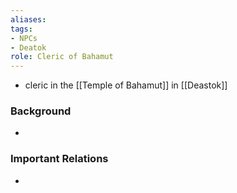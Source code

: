 ```yaml
---
aliases: 
tags: 
- NPCs
- Deatok
role: Cleric of Bahamut
---
```


-  cleric in the [[Temple of Bahamut]] in [[Deastok]]

### Background
-  

### Important Relations
-  